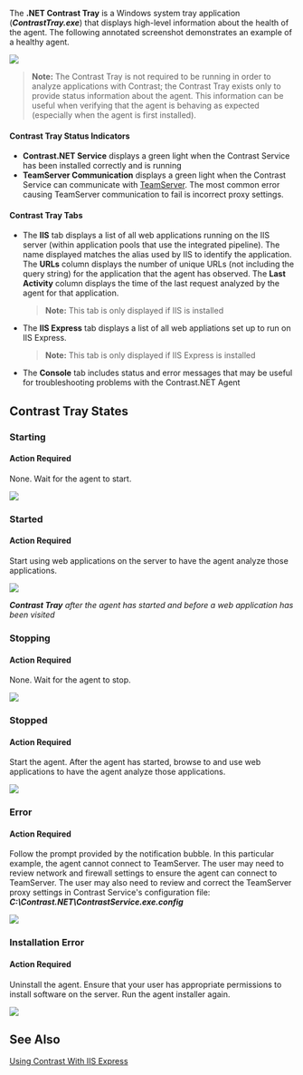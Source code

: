 <!--
title: "Using The .NET Contrast Tray"
description: "Guide to using the .NET Contrast Tray"
-->

The **.NET Contrast Tray** is a Windows system tray application (***ContrastTray.exe***) that displays high-level information about the health of the agent. The following annotated screenshot demonstrates an example of a healthy agent.

<a href="assets/images/KB3-e09_1.jpg" rel="lightbox" title="Healthy Agent"><img class="thumbnail" src="assets/images/KB3-e09_1.jpg"/></a>

>**Note:** The Contrast Tray is not required to be running in order to analyze applications with Contrast; the Contrast Tray exists only to provide status information about the agent. This information can be useful when verifying that the agent is behaving as expected (especially when the agent is first installed).

#### Contrast Tray Status Indicators

* **Contrast.NET Service** displays a green light when the Contrast Service has been installed correctly and is running
* **TeamServer Communication** displays a green light when the Contrast Service can communicate with [TeamServer](https://www.contrastsecurity.com/). The most common error causing TeamServer communication to fail is incorrect proxy settings.


#### Contrast Tray Tabs

* The **IIS** tab displays a list of all web applications running on the IIS server (within application pools that use the integrated pipeline). The name displayed matches the alias used by IIS to identify the application. The **URLs** column displays the number of unique URLs (not including the query string) for the application that the agent has observed. The **Last Activity** column displays the time of the last request analyzed by the agent for that application.

    >**Note:** This tab is only displayed if IIS is installed

* The **IIS Express** tab displays a list of all web appliations set up to run on IIS Express.

    >**Note:** This tab is only displayed if IIS Express is installed

* The **Console** tab includes status and error messages that may be useful for troubleshooting problems with the Contrast.NET Agent

## Contrast Tray States

### Starting

#### Action Required

None. Wait for the agent to start.

<a href="assets/images/KB3-e09_2.jpg" rel="lightbox" title="Waiting For The Agent To Start"><img class="thumbnail" src="assets/images/KB3-e09_2.jpg"/></a>

### Started

#### Action Required

Start using web applications on the server to have the agent analyze those applications.

<a href="assets/images/KB3-e09_3.jpg" rel="lightbox" title="Application Analysis When Started"><img class="thumbnail" src="assets/images/KB3-e09_3.jpg"/></a>

***Contrast Tray*** *after the agent has started and before a web application has been visited*


### Stopping

#### Action Required

None. Wait for the agent to stop.

<a href="assets/images/KB3-e09_4.jpg" rel="lightbox" title="Waiting For The Agent To Stop"><img class="thumbnail" src="assets/images/KB3-e09_4.jpg"/></a>


### Stopped

#### Action Required

Start the agent. After the agent has started, browse to and use web applications to have the agent analyze those applications.

<a href="assets/images/KB3-e09_5.jpg" rel="lightbox" title="Application Analysis When Stopped"><img class="thumbnail" src="assets/images/KB3-e09_5.jpg"/></a>


### Error

#### Action Required

Follow the prompt provided by the notification bubble. In this particular example, the agent cannot connect to TeamServer. The user may need to review network and firewall settings to ensure the agent can connect to TeamServer. The user may also need to review and correct the TeamServer proxy settings in Contrast Service's configuration file: ***C:\Contrast.NET\ContrastService.exe.config***

<a href="assets/images/KB3-e09_6.jpg" rel="lightbox" title="Start Error"><img class="thumbnail" src="assets/images/KB3-e09_6.jpg"/></a>

### Installation Error

#### Action Required

Uninstall the agent. Ensure that your user has appropriate permissions to install software on the server. Run the agent installer again.

<a href="assets/images/KB3-e09_7.jpg" rel="lightbox" title="Installation Error"><img class="thumbnail" src="assets/images/KB3-e09_7.jpg"/></a>


## See Also

[Using Contrast With IIS Express](user_netfaq.html#iis)
